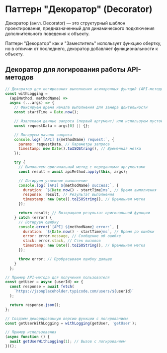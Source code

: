 # Паттерн "Декоратор" (Decorator)

Декоратор (англ. Decorator) — это структурный шаблон проектирования, предназначенный для динамического подключения дополнительного поведения к объекту.

Паттерн "Декоратор" как и "Заместитель" использует функцию обертку, но в отличии от последнего, декоратор добавляет функциональности к объекту.

## Декоратор для логирования работы API-методов

```javascript
// Декоратор для логирования выполнения асинхронных функций (API-методов)
const withLogging =
  (apiMethod, methodName) =>
  async (...args) => {
    // Фиксируем время начала выполнения для замера длительности
    const startTime = Date.now();

    // Извлекаем данные запроса (первый аргумент) или используем пустой объект
    const requestData = args[0] || {};

    // Логируем начало запроса
    console.log(`[API] ${methodName} request:`, {
      params: requestData, // Параметры запроса
      timestamp: new Date().toISOString(), // Временная метка
    });

    try {
      // Выполняем оригинальный метод с переданными аргументами
      const result = await apiMethod.apply(this, args);

      // Логируем успешное выполнение
      console.log(`[API] ${methodName} success:`, {
        duration: `${Date.now() - startTime}ms`, // Время выполнения
        response: result, // Результат выполнения
        timestamp: new Date().toISOString(), // Временная метка
      });

      return result; // Возвращаем результат оригинальной функции
    } catch (error) {
      // Логируем ошибку
      console.error(`[API] ${methodName} error:`, {
        duration: `${Date.now() - startTime}ms`, // Время до ошибки
        error: error.message, // Сообщение об ошибке
        stack: error.stack, // Стек вызовов
        timestamp: new Date().toISOString(), // Временная метка
      });

      throw error; // Пробрасываем ошибку дальше
    }
  };

// Пример API-метода для получения пользователя
const getUser = async (userId) => {
  const response = await fetch(
    `https://jsonplaceholder.typicode.com/users/${userId}`
  );

  return response.json();
};

// Создаем декорированную версию функции с логированием
const getUserWithLogging = withLogging(getUser, 'getUser');

// Пример использования
(async function () {
  await getUserWithLogging(1); // Вызов с логированием
})();
```
